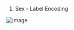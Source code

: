 1. Sex - Label Encoding

![image](https://github.com/user-attachments/assets/ad0c0172-3e48-4b38-b0c5-e1ee2ee5537f)

